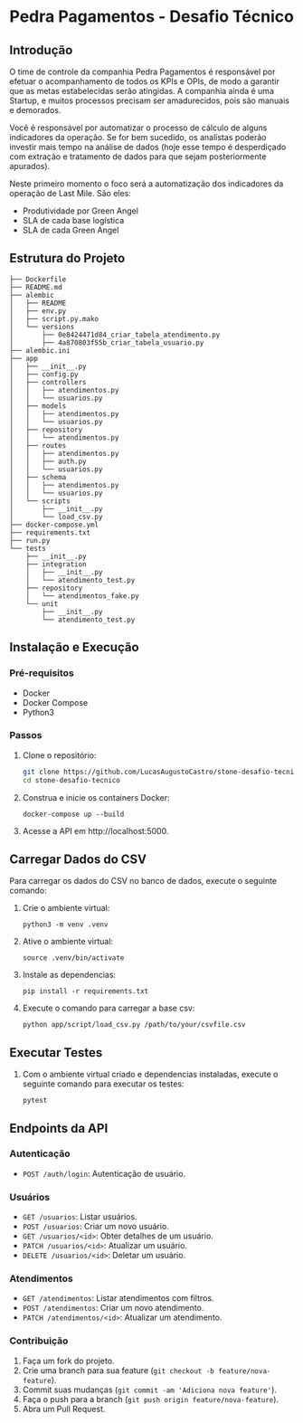 # Pedra Pagamentos - Desafio Técnico

## Introdução

O time de controle da companhia Pedra Pagamentos é responsável por efetuar o acompanhamento de todos os KPIs e OPIs, de modo a garantir que as metas estabelecidas serão atingidas. A companhia ainda é uma Startup, e muitos processos precisam ser amadurecidos, pois são manuais e demorados.

Você é responsável por automatizar o processo de cálculo de alguns indicadores da operação. Se for bem sucedido, os analistas poderão investir mais tempo na análise de dados (hoje esse tempo é desperdiçado com extração e tratamento de dados para que sejam posteriormente apurados).

Neste primeiro momento o foco será a automatização dos indicadores da operação de Last Mile. São eles:
- Produtividade por Green Angel
- SLA de cada base logística
- SLA de cada Green Angel

## Estrutura do Projeto
```
├── Dockerfile
├── README.md
├── alembic
│   ├── README
│   ├── env.py
│   ├── script.py.mako
│   └── versions
│       ├── 0e8424471d84_criar_tabela_atendimento.py
│       ├── 4a870803f55b_criar_tabela_usuario.py
├── alembic.ini
├── app
│   ├── __init__.py
│   ├── config.py
│   ├── controllers
│   │   ├── atendimentos.py
│   │   └── usuarios.py
│   ├── models
│   │   ├── atendimentos.py
│   │   └── usuarios.py
│   ├── repository
│   │   └── atendimentos.py
│   ├── routes
│   │   ├── atendimentos.py
│   │   ├── auth.py
│   │   └── usuarios.py
│   ├── schema
│   │   ├── atendimentos.py
│   │   └── usuarios.py
│   └── scripts
│       ├── __init__.py
│       └── load_csv.py
├── docker-compose.yml
├── requirements.txt
├── run.py
└── tests
    ├── __init__.py
    ├── integration
    │   ├── __init__.py
    │   └── atendimento_test.py
    ├── repository
    │   └── atendimentos_fake.py
    └── unit
        ├── __init__.py
        └── atendimento_test.py
```
## Instalação e Execução

### Pré-requisitos

- Docker
- Docker Compose
- Python3

### Passos

1. Clone o repositório:
   ```sh
   git clone https://github.com/LucasAugustoCastro/stone-desafio-tecnico.git
   cd stone-desafio-tecnico
3. Construa e inicie os containers Docker:
    ```
    docker-compose up --build
    ```
4. Acesse a API em http://localhost:5000.

## Carregar Dados do CSV
Para carregar os dados do CSV no banco de dados, execute o seguinte comando:
1. Crie o ambiente virtual:
    ```
    python3 -m venv .venv
    ```
2. Ative o ambiente virtual:
    ```
    source .venv/bin/activate
    ```
3. Instale as dependencias:
    ```
    pip install -r requirements.txt
    ```
4. Execute o comando para carregar a base csv:
    ```
    python app/script/load_csv.py /path/to/your/csvfile.csv
    ```

## Executar Testes
1. Com o ambiente virtual criado e dependencias instaladas, execute o seguinte comando para executar os testes:
    ```
    pytest
    ```

## Endpoints da API
### Autenticação
- ```POST /auth/login```: Autenticação de usuário.
### Usuários
- ```GET /usuarios```: Listar usuários.
- ```POST /usuarios```: Criar um novo usuário.
- ```GET /usuarios/<id>```: Obter detalhes de um usuário.
- ```PATCH /usuarios/<id>```: Atualizar um usuário.
- ```DELETE /usuarios/<id>```: Deletar um usuário.
### Atendimentos
- ```GET /atendimentos```: Listar atendimentos com filtros.
- ```POST /atendimentos```: Criar um novo atendimento.
- ```PATCH /atendimentos/<id>```: Atualizar um atendimento.
### Contribuição
1. Faça um fork do projeto.
2. Crie uma branch para sua feature (```git checkout -b feature/nova-feature```).
3. Commit suas mudanças (```git commit -am 'Adiciona nova feature'```).
4. Faça o push para a branch (```git push origin feature/nova-feature```).
5. Abra um Pull Request.
